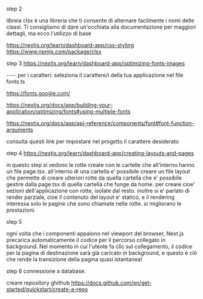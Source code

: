 step 2

libreia clsx è una libreria che ti consente di alternare facilmente i nomi delle classi. Ti consigliamo di dare un'occhiata alla documentazione per maggiori dettagli, ma ecco l'utilizzo di base

https://nextjs.org/learn/dashboard-app/css-styling
https://www.npmjs.com/package/clsx


step 3 
https://nextjs.org/learn/dashboard-app/optimizing-fonts-images

---- per i caratteri:
seleziona il carattere/i della tua applicazione nel file fonts.ts

https://fonts.google.com/

https://nextjs.org/docs/app/building-your-application/optimizing/fonts#using-multiple-fonts

https://nextjs.org/docs/app/api-reference/components/font#font-function-arguments

consulta questi link per impostare nel progetto il carattere desiderato

step 4
https://nextjs.org/learn/dashboard-app/creating-layouts-and-pages

in questo step si vedono le rotte create con le cartelle che all'interno hanno un file page.tsx. all'interno di una cartella e' possibile creare un file layout che permette di creare ulteriori rotte da quella cartella che e' possibile gestire dalla page.tsx di quella cartella che funge da home. per creare cioe' sezioni dell'applicazione con rotte, isolate dal resto. inoltre si e' parlato di render parziale, cioe il contenuto del layout e' statico, e il rendering interessa solo le pagine che sono chiamate nelle rotte. si migliorano le prestazioni.

step 5

ogni volta che <Link>i componenti appaiono nel viewport del browser, Next.js precarica automaticamente il codice per il percorso collegato in background. Nel momento in cui l'utente fa clic sul collegamento, il codice per la pagina di destinazione sarà già caricato in background, e questo è ciò che rende la transizione della pagina quasi istantanea!

step 6 connessione a database. 

creare repository ghithub
https://docs.github.com/en/get-started/quickstart/create-a-repo
